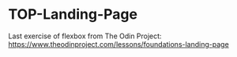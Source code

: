 # TOP-Landing-Page
Last exercise of flexbox from The Odin Project: https://www.theodinproject.com/lessons/foundations-landing-page
